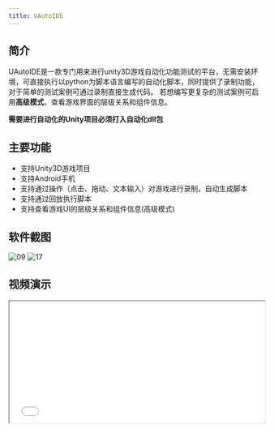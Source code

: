 ```yaml
---
title: UAutoIDE
---
```


## 简介
UAutoIDE是一款专门用来进行unity3D游戏自动化功能测试的平台，无需安装环境，可直接执行以python为脚本语言编写的自动化脚本，同时提供了录制功能，对于简单的测试案例可通过录制直接生成代码。
若想编写更复杂的测试案例可启用**高级模式**，查看游戏界面的层级关系和组件信息。

**需要进行自动化的Unity项目必须打入自动化dll包**



## 主要功能
* 支持Unity3D游戏项目
* 支持Android手机
* 支持通过操作（点击、拖动、文本输入）对游戏进行录制，自动生成脚本
* 支持通过回放执行脚本
* 支持查看游戏UI的层级关系和组件信息(高级模式)



## 软件截图
<img :src="$withBase('/09.png')" alt="09">

<img :src="$withBase('/17.png')" alt="17">




## 视频演示
<iframe src="//player.bilibili.com/player.html?aid=629392841&bvid=BV1fb4y1R7wQ&cid=304640473&page=1" style="width: 100%; height: 25vw;"> </iframe>

<!-- <video controls width ='100%' src='/UAuto2.mp4' type="video/mp4"></video> -->
